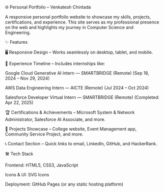 🌐 Personal Portfolio – Venkatesh Chintada

A responsive personal portfolio website to showcase my skills, projects, certifications, and experience.
This site serves as my professional presence on the web and highlights my journey in Computer Science and Engineering.

✨ Features

🖥️ Responsive Design – Works seamlessly on desktop, tablet, and mobile.

📂 Experience Timeline – Includes internships like:

Google Cloud Generative AI Intern — SMARTBRIDGE (Remote) (Sep 18, 2024 – Nov 29, 2024)

AWS Data Engineering Intern — AICTE (Remote) (Jul 2024 – Oct 2024)

Salesforce Developer Virtual Intern — SMARTBRIDGE (Remote) (Completed: Apr 22, 2025)

🏆 Certifications & Achievements – Microsoft System & Network Administrator, Salesforce AI Associate, and more.

💼 Projects Showcase – College website, Event Management app, Community Service Project, and more.

📞 Contact Section – Quick links to email, LinkedIn, GitHub, and HackerRank.

🛠️ Tech Stack

Frontend: HTML5, CSS3, JavaScript

Icons & UI: SVG Icons

Deployment: GitHub Pages (or any static hosting platform)
